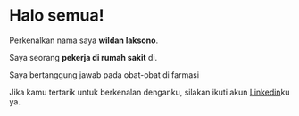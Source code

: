 # Halo semua! 

Perkenalkan nama saya **wildan laksono**.<br>

Saya seorang **pekerja di rumah sakit** di.

Saya bertanggung jawab pada obat-obat di farmasi

Jika kamu tertarik untuk berkenalan denganku, silakan ikuti akun [Linkedin](https://www.linkedin.com/in/gilang-adhan/)ku ya.
